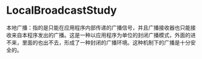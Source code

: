 # LocalBroadcastStudy
本地广播：指的是只能在应用程序内部传递的广播信号，并且广播接收器也只能接收来自本程序发出的广播。这是一种以应用程序为单位的封闭广播模式，外面的进不来，里面的也出不去，形成了一种封闭的广播环境。这种机制下的广播是十分安全的。
